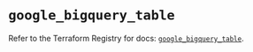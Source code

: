 # `google_bigquery_table`

Refer to the Terraform Registry for docs: [`google_bigquery_table`](https://registry.terraform.io/providers/hashicorp/google-beta/5.13.0/docs/resources/google_bigquery_table).
